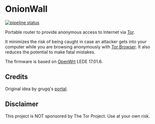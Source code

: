 OnionWall
=========

[![pipeline status](https://gitlab.com/valldrac/onionwall/badges/master/pipeline.svg)](https://gitlab.com/valldrac/onionwall/commits/master)

Portable router to provide anonymous access to Internet via [Tor](https://www.torproject.org/about/overview).

It minimizes the risk of being caught in case an attacker gets into your computer while you are browsing anonymously with [Tor Browser](https://www.torproject.org/projects/torbrowser.html.en). It also reduces the potential to make fatal mistakes.

The firmware is based on [OpenWrt](https://openwrt.org/) LEDE 17.01.6.

## Credits

Original idea by grugq's [portal](https://github.com/grugq/portal).

## Disclaimer

This project is NOT sponsored by The Tor Project. Use at your own risk.
